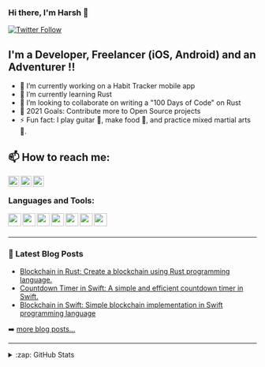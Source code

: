### Hi there, I'm Harsh 👋

[![Twitter Follow](https://img.shields.io/twitter/follow/harshvishu?color=1DA1F2&logo=twitter&style=for-the-badge)](https://twitter.com/intent/follow?original_referer=https%3A%2F%2Fgithub.com%2Fharshvishu&screen_name=harshvishu)

## I'm a Developer, Freelancer (iOS, Android) and an Adventurer !!


- 🔭 I’m currently working on a Habit Tracker mobile app
- 🌱 I’m currently learning Rust
- 👯 I’m looking to collaborate on writing a "100 Days of Code" on Rust
- 🥅 2021 Goals: Contribute more to Open Source projects
- ⚡ Fun fact: I play guitar 🎸, make food 🍜, and practice mixed martial arts 🥋. 

## 📫 How to reach me:

[<img align="left" alt="harhvishu | Twitter" width="22px" src="https://cdn.jsdelivr.net/npm/simple-icons@v3/icons/twitter.svg" />][twitter]
[<img align="left" alt="harhvishu | LinkedIn" width="22px" src="https://cdn.jsdelivr.net/npm/simple-icons@v3/icons/linkedin.svg" />][linkedin]
[<img align="left" alt="harhvishu | Instagram" width="22px" src="https://cdn.jsdelivr.net/npm/simple-icons@v3/icons/instagram.svg" />][instagram]


<br />

### Languages and Tools:

[<img align="left" width="26px" src="https://cdn.jsdelivr.net/npm/simple-icons@3.13.0/icons/rust.svg" />][medium]
[<img align="left" width="26px" src="https://cdn.jsdelivr.net/npm/simple-icons@3.13.0/icons/swift.svg" />][medium]
[<img align="left" width="26px" src="https://cdn.jsdelivr.net/npm/simple-icons@3.13.0/icons/xcode.svg" />][medium]
[<img align="left" width="26px" src="https://cdn.jsdelivr.net/npm/simple-icons@3.13.0/icons/java.svg" />][medium]
[<img align="left" width="26px" src="https://cdn.jsdelivr.net/npm/simple-icons@3.13.0/icons/androidstudio.svg" />][medium]
[<img align="left" width="26px" src="https://cdn.jsdelivr.net/npm/simple-icons@3.13.0/icons/powershell.svg" />][medium]
[<img align="left" width="26px" src="https://cdn.jsdelivr.net/npm/simple-icons@3.13.0/icons/visualstudiocode.svg" />][medium]

<br />
<br />

---

### 📕 Latest Blog Posts

<!-- BLOG-POST-LIST:START -->
- [Blockchain in Rust: Create a blockchain using Rust programming language.](https://phychic-owl.medium.com/blockchain-in-rust-bf6f5783f8dd)
- [Countdown Timer in Swift: A simple and efficient countdown timer in Swift.](https://phychic-owl.medium.com/countdown-timer-in-swift-a4dafee884f9)
- [Blockchain in Swift: Simple blockchain implementation in Swift programming language](https://phychic-owl.medium.com/blockchain-by-swift-cddd4e1d02eb)
<!-- BLOG-POST-LIST:END -->

➡️ [more blog posts...](https://phychic-owl.medium.com)

---

</details>

<details>
  <summary>:zap: GitHub Stats</summary>

  <img align="left" alt="harshvishu's GitHub Stats" src="https://github-readme-stats.harshvishu.vercel.app/api?username=harshvishu&show_icons=true&hide_border=true" />

</details>

[twitter]: https://twitter.com/harshvishu
[instagram]: https://instagram.com/harsh.o_0
[linkedin]: https://www.linkedin.com/in/harshvishwakarma/
[medium]: https://phychic-owl.medium.com/
